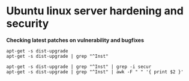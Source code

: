 # Ubuntu linux server hardening and security
**Checking latest patches on vulnerability and bugfixes**
```
apt-get -s dist-upgrade
apt-get -s dist-upgrade | grep "^Inst"
```
```
apt-get -s dist-upgrade | grep "^Inst" | grep -i secur
apt-get -s dist-upgrade | grep "^Inst" | awk -F " " '{ print $2 }'
```
